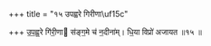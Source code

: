 +++
title = "१५ उपह्वरे गिरीणा\uf15c"

+++
उ॒प॒ह्व॒रे गि॑री॒णा स॑ङ्ग॒मे च॑ न॒दीना॑म्। धि॒या विप्रो॑ अजायत ॥१५ ॥